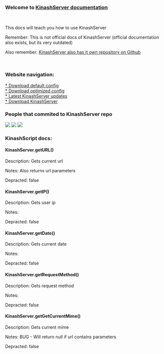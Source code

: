 <link href="./assets/customcss.css" rel="stylesheet">
<script type="text/javascript" src="./assets/js.js"></script>
<h3>Welcome to <a href="https://github.com/KinashServer/KinashServer">KinashServer documentation</a></h3>
<br>
<p>This docs will teach you how to use KinashServer</p>
<p>Remember: This is not official docs of KinashServer (official documentation also exists, but its very outdated)</p>
<p>Also remember: <a href="https://github.com/KinashServer/KinashServer">KinashServer also has it own repository on Github</a></p>
<br>
<h3>Website navigation: </h3>
<div class="nav">
    <a href="./download/warning.html">* Download default config</a> <br>
    <a href="./download/warning1.html">* Download optimized config</a> <br>
    <a href="https://github.com/KinashServer/KinashServer/releases/">* Latest KinashServer updates</a> <br>
    <a href="https://github.com/KinashServer/KinashServer/releases/">* Download KinashServer</a> <br>
</div>
<h3>People that commited to KinashServer repo</h3>
<img id="avatar" class="nav" src="https://avatars.githubusercontent.com/u/75567134?s=32&v=4">
<img id="avatar" class="nav" src="https://avatars.githubusercontent.com/u/92477814?s=32&v=4">
<img id="avatar" class="nav" src="https://avatars.githubusercontent.com/u/98953727?s=32&v=4">
<h3>KinashScript docs:</h3>
<div class="nav">
    <h4>KinashServer.getURL()</h4>
    <p class="nav">Description: Gets current url</p>
    <p class="nav">Notes: Also returns url parameters</p>
    <p class="nav">Depracted: false</p>
    <h4>KinashServer.getIP()</h4>
    <p class="nav">Description: Gets user ip</p>
    <p class="nav">Notes: </p>
    <p class="nav">Depracted: false</p>
    <h4>KinashServer.getDate()</h4>
    <p class="nav">Description: Gets current date</p>
    <p class="nav">Notes: </p>
    <p class="nav">Depracted: false</p>
    <h4>KinashServer.getRequestMethod()</h4>
    <p class="nav">Description: Gets request method</p>
    <p class="nav">Notes: </p>
    <p class="nav">Depracted: false</p>
    <h4>KinashServer.getGetCurrentMime()</h4>
    <p class="nav">Description: Gets current mime</p>
    <p class="nav">Notes: BUG - Will return null if url contains parameters</p>
    <p class="nav">Depracted: false</p>
</div>

<script type="text/javascript">
    brrer(15);
</script>